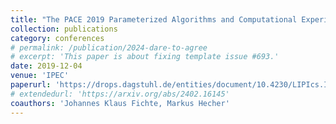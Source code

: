 ```yaml
---
title: "The PACE 2019 Parameterized Algorithms and Computational Experiments Challenge: The Fourth Iteration"
collection: publications
category: conferences
# permalink: /publication/2024-dare-to-agree
# excerpt: 'This paper is about fixing template issue #693.'
date: 2019-12-04
venue: 'IPEC'
paperurl: 'https://drops.dagstuhl.de/entities/document/10.4230/LIPIcs.IPEC.2019.25'
# extendedurl: 'https://arxiv.org/abs/2402.16145'
coauthors: 'Johannes Klaus Fichte, Markus Hecher'
---
```

